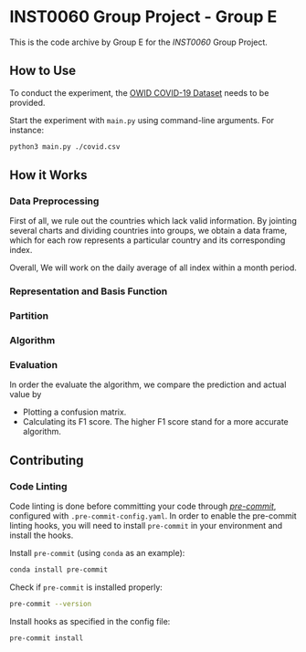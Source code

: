 # INST0060 Group Project - Group E

This is the code archive by Group E for the *INST0060* Group Project.

## How to Use

To conduct the experiment, the [OWID COVID-19 Dataset](https://covid.ourworldindata.org/data/owid-covid-data.csv) needs to be provided.

Start the experiment with `main.py` using command-line arguments. For instance:

```bash
python3 main.py ./covid.csv
```

## How it Works

### Data Preprocessing

First of all, we rule out the countries which lack valid information. By jointing several charts and dividing countries into groups, we obtain a data frame, which for each row represents a particular country and its corresponding index.

Overall, We will work on the daily average of all index within a month period.

### Representation and Basis Function

### Partition

### Algorithm

### Evaluation

In order the evaluate the algorithm, we compare the prediction and actual value by

- Plotting a confusion matrix.
- Calculating its F1 score. The higher F1 score stand for a more accurate algorithm.

## Contributing

### Code Linting

Code linting is done before committing your code through [_pre-commit_](https://pre-commit.com), configured with `.pre-commit-config.yaml`. In order to enable the pre-commit linting hooks, you will need to install `pre-commit` in your environment and install the hooks.

Install `pre-commit` (using `conda` as an example):

```bash
conda install pre-commit
```

Check if `pre-commit` is installed properly:

```bash
pre-commit --version
```

Install hooks as specified in the config file:

```bash
pre-commit install
```
